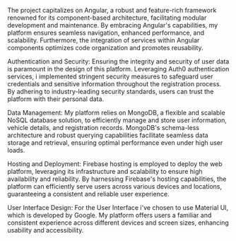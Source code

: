 The project capitalizes on Angular, a robust and feature-rich framework renowned for its component-based architecture, facilitating modular development and maintenance. By embracing Angular's capabilities, my platform ensures seamless navigation, enhanced performance, and scalability. Furthermore, the integration of services within Angular components optimizes code organization and promotes reusability.

Authentication and Security:
Ensuring the integrity and security of user data is paramount in the design of this platform. Leveraging Auth0 authentication services, i implemented stringent security measures to safeguard user credentials and sensitive information throughout the registration process. By adhering to industry-leading security standards, users can trust the platform with their personal data.

Data Management:
My platform relies on MongoDB, a flexible and scalable NoSQL database solution, to efficiently manage and store user information, vehicle details, and registration records. MongoDB's schema-less architecture and robust querying capabilities facilitate seamless data storage and retrieval, ensuring optimal performance even under high user loads.

Hosting and Deployment:
Firebase hosting is employed to deploy the web platform, leveraging its infrastructure and scalability to ensure high availability and reliability. By harnessing Firebase's hosting capabilities, the platform can efficiently serve users across various devices and locations, guaranteeing a consistent and reliable user experience.

User Interface Design:
For the User Interface i've chosen to use Material UI, which is developed by Google. My platform offers users a familiar and consistent experience across different devices and screen sizes, enhancing usability and accessibility.
